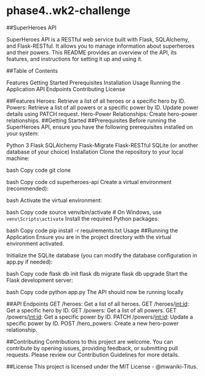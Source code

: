 # phase4..wk2-challenge
##SuperHeroes API

SuperHeroes API is a RESTful web service built with Flask, SQLAlchemy, and Flask-RESTful. It allows you to manage information about superheroes and their powers. This README provides an overview of the API, its features, and instructions for setting it up and using it.

##Table of Contents

Features
Getting Started
Prerequisites
Installation
Usage
Running the Application
API Endpoints
Contributing
License

##Features
Heroes: Retrieve a list of all heroes or a specific hero by ID.
Powers: Retrieve a list of all powers or a specific power by ID. Update power details using PATCH request.
Hero-Power Relationships: Create hero-power relationships.
##Getting Started
##Prerequisites
Before running the SuperHeroes API, ensure you have the following prerequisites installed on your system:

Python 3
Flask
SQLAlchemy
Flask-Migrate
Flask-RESTful
SQLite (or another database of your choice)
Installation
Clone the repository to your local machine:

bash
Copy code
git clone 


bash
Copy code
cd superheroes-api
Create a virtual environment (recommended):

bash
Activate the virtual environment:

bash
Copy code
source venv/bin/activate  # On Windows, use `venv\Scripts\activate`
Install the required Python packages:

bash
Copy code
pip install -r requirements.txt
Usage
##Running the Application
Ensure you are in the project directory with the virtual environment activated.

Initialize the SQLite database (you can modify the database configuration in app.py if needed):

bash
Copy code
flask db init
flask db migrate
flask db upgrade
Start the Flask development server:

bash
Copy code
python app.py
The API should now be running locally

##API Endpoints
GET /heroes: Get a list of all heroes.
GET /heroes/<int:id>: Get a specific hero by ID.
GET /powers: Get a list of all powers.
GET /powers/<int:id>: Get a specific power by ID.
PATCH /powers/<int:id>: Update a specific power by ID.
POST /hero_powers: Create a new hero-power relationship.

##Contributing
Contributions to this project are welcome. You can contribute by opening issues, providing feedback, or submitting pull requests. Please review our Contribution Guidelines for more details.

##License
This project is licensed under the MIT License - @mwaniki-Titus.


